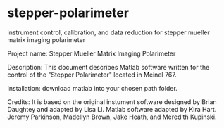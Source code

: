 # stepper-polarimeter
instrument control, calibration, and data reduction for stepper mueller matrix imaging polarimeter

Project name: Stepper Mueller Matrix Imaging Polarimeter

Description: This document describes Matlab software written for the control of the "Stepper Polarimeter" located in Meinel 767. 

Installation: download matlab into your chosen path folder. 

Credits: It is based on the original instument software designed by Brian Daughtey and adapted by Lisa Li. Matlab software adapted by Kira Hart. Jeremy Parkinson, Madellyn Brown,  Jake Heath, and Meredith Kupinski.
